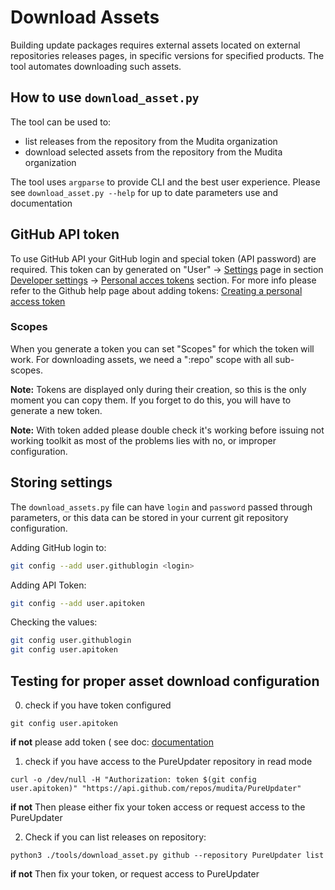 # Download Assets

Building update packages requires external assets located on external repositories releases pages, in specific versions for specified products. The tool automates downloading such assets.

## How to use `download_asset.py`

The tool can be used to:
- list releases from the repository from the Mudita organization
- download selected assets from the repository from the Mudita organization

The tool uses `argparse` to provide CLI and the best user experience.
Please see `download_asset.py --help` for up to date parameters use and documentation

## GitHub API token

To use GitHub API your GitHub login and special token (API password) are required.
This token can by generated on "User" -> [Settings](https://github.com/settings/profile) page in section [Developer settings](https://github.com/settings/apps) -> [Personal acces tokens](https://github.com/settings/tokens) section.
For more info please refer to the Github help page about adding tokens: [Creating a personal access token](https://docs.github.com/en/free-pro-team@latest/github/authenticating-to-github/creating-a-personal-access-token)
### Scopes
When you generate a token you can set "Scopes" for which the token will work.
For downloading assets, we need a ":repo" scope with all sub-scopes.

**Note:** Tokens are displayed only during their creation, so this is the only moment you can copy them.
If you forget to do this, you will have to generate a new token.

**Note:** With token added please double check it's working before issuing not working toolkit as most of the problems lies with no, or improper configuration.

## Storing settings
The `download_assets.py` file can have `login` and `password` passed through parameters,
or this data can be stored in your current git repository configuration.

Adding GitHub login to:
```bash
git config --add user.githublogin <login>
```

Adding API Token:
```bash
git config --add user.apitoken
```

Checking the values:
```bash
git config user.githublogin
git config user.apitoken
```
## Testing for proper asset download configuration

0. check if you have token configured

```
git config user.apitoken
```

**if not**  please add token ( see doc: [documentation](../doc/download_asset.md)

1. check if you have access to the PureUpdater repository in read mode

```
curl -o /dev/null -H "Authorization: token $(git config user.apitoken)" "https://api.github.com/repos/mudita/PureUpdater"
```
**if not** Then please either fix your token access or request access to the PureUpdater

2. Check if you can list releases on repository:
```
python3 ./tools/download_asset.py github --repository PureUpdater list
```

**if not** Then fix your token, or request access to PureUpdater
